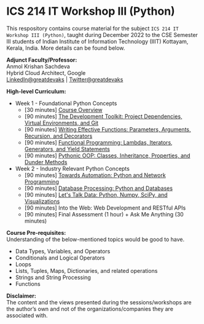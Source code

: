 # ICS 214 IT Workshop III (Python)

This respository contains course material for the subject `ICS 214 IT Workshop III (Python)`, taught during December 2022 to the CSE Semester III students of Indian Institute of Information Technology (IIIT) Kottayam, Kerala, India. More details can be found below.

**Adjunct Faculty/Professor:**</br>
Anmol Krishan Sachdeva</br>
Hybrid Cloud Architect, Google</br>
[LinkedIn@greatdevaks](https://www.linkedin.com/in/greatdevaks) | [Twitter@greatdevaks](https://www.twitter.com/greatdevaks)

**High-level Curriculum:**</br>

- Week 1 - Foundational Python Concepts
  - [30 minutes] [Course Overview](./01_Session_1_Course_Overview_December_5_2022)
  - [90 minutes] [The Development Toolkit: Project Dependencies, Virtual Environments, and Git](./02_Session_2_The_Development_Toolkit_December_6_2022)
  - [90 minutes] [Writing Effective Functions: Parameters, Arguments, Recursion, and Decorators](./03_Session_3_Writing_Effective_Functions_December_7_2022)
  - [90 minutes] [Functional Programming: Lambdas, Iterators, Generators, and Yield Statements](./04_Session_4_Functional_Programming_December_8_2022)
  - [90 minutes] [Pythonic OOP: Classes, Inheritance, Properties, and Dunder Methods](./05_Session_5_Pythonic_OOP_December_9_2022)
- Week 2 - Industry Relevant Python Concepts
  - [90 minutes] [Towards Automation: Python and Network Programming](./06_Session_6_Towards_Automation_December_12_2022)
  - [90 minutes] [Database Processing: Python and Databases](./07_Session_7_Database_Processing_December_13_2022)
  - [90 minutes] [Let's Talk Data: Python, Numpy, SciPy, and Visualizations](./08_Session_8_Let's_Talk_Data_December_14_2022)
  - [90 minutes] Into the Web: Web Development and RESTful APIs
  - [90 minutes] Final Assessment (1 hour) + Ask Me Anything (30 minutes)

**Course Pre-requisites:**</br>
Understanding of the below-mentioned topics would be good to have.

- Data Types, Variables, and Operators
- Conditionals and Logical Operators
- Loops
- Lists, Tuples, Maps, Dictionaries, and related operations
- Strings and String Processing
- Functions

**Disclaimer:**</br>
The content and the views presented during the sessions/workshops are the author’s own and not of the organizations/companies they are associated with.
